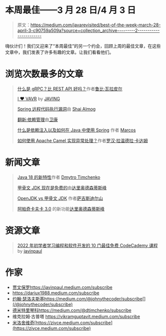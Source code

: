 # 本周最佳——3 月 28 日/4 月 3 日

> 原文：<https://medium.com/javarevisited/best-of-the-week-march-28-april-3-c90759a509a?source=collection_archive---------2----------------------->

嗨伙计们！我们又迎来了“本周最佳”的另一个约会，回顾上周的最佳文章，在这些文章中，我们发表了许多有趣的文章。让我们看看他们。

# 浏览次数最多的文章

> [什么是 gRPC？比 REST API 好吗？](/javarevisited/what-is-grpc-is-it-better-than-rest-api-58a3b7aff13a)作者[鲁比·瓦拉皮尔](https://medium.com/u/116212d41081?source=post_page-----c90759a509a--------------------------------)
> 
> [I ❤ VAVR](/javarevisited/i-vavr-940c05d5dda4) by [JAVING](https://medium.com/u/8375bf68e701?source=post_page-----c90759a509a--------------------------------)
> 
> [Spring 远程代码执行漏洞](/javarevisited/spring-remote-code-execution-vulnerability-fd5ec92e2864)由 [Shai Almog](https://medium.com/u/a8cc878ccaaa?source=post_page-----c90759a509a--------------------------------)
> 
> [翻新:依赖管理](/javarevisited/renovate-dependency-management-c1f0a9072e47)由[卫康](https://medium.com/u/f534096234c5?source=post_page-----c90759a509a--------------------------------)
> 
> [什么是依赖注入以及如何在 Java 中使用 Spring](/javarevisited/what-is-dependency-injection-and-how-to-use-it-in-java-with-spring-516a605d671e) 作者 [Marcos](https://medium.com/u/b924bbd5a18f?source=post_page-----c90759a509a--------------------------------)
> 
> [如何使用 Apache Camel 实现异常处理？](/javarevisited/how-to-implement-exception-handling-using-apache-camel-26faad831e8f)作者[罗汉·拉温德拉·卡达姆](https://medium.com/u/a1b33b7cda75?source=post_page-----c90759a509a--------------------------------)

# 新闻文章

> [Java 18 的新特性](/javarevisited/whats-new-in-java-18-4cce089de100)作者 [Dmytro Timchenko](https://medium.com/u/b2ed152fefdb?source=post_page-----c90759a509a--------------------------------)
> 
> [甲骨文 JDK 现在是免费的](/javarevisited/oracle-jdk-now-is-free-1ff0802fa5fb)由[达里奥德森蒂斯峰](https://medium.com/u/16b3e1182e6b?source=post_page-----c90759a509a--------------------------------)
> 
> [OpenJDK vs 甲骨文 JDK](/javarevisited/openjdk-vs-oracle-jdk-6219574f6dfa) 作者[萨吉斯迪尔山](https://medium.com/u/8e3c7fe382c8?source=post_page-----c90759a509a--------------------------------)
> 
> [阿帕奇卡夫卡 3.0](/javarevisited/apache-kafka-3-0-is-out-5f95f3c02f7e) 的新功能[达里奥德森蒂斯峰](https://medium.com/u/16b3e1182e6b?source=post_page-----c90759a509a--------------------------------)

# 资源文章

> [2022 年初学者学习编程和软件开发的 10 门最佳免费 CodeCademy 课程](/javarevisited/10-best-free-codecademy-courses-for-beginners-to-learn-programming-and-software-development-in-2022-a354e9a2c43e) by [javinpaul](https://medium.com/u/bb36d8439904?source=post_page-----c90759a509a--------------------------------)

# 作家

*   [贾文保罗](https://medium.com/u/bb36d8439904?source=post_page-----c90759a509a--------------------------------)https://javinpaul.medium.com/subscribe
*   https://dariux1988.medium.com/subscribe
*   [约翰·瑟洛夫斯基](https://medium.com/u/390a59d672a2?source=post_page-----c90759a509a--------------------------------)https://medium.com/@johnythecoder/subscribe[](/@johnythecoder/subscribe)
*   [德米特里琴科](https://medium.com/u/b2ed152fefdb?source=post_page-----c90759a509a--------------------------------)https://medium.com/@dtimchenko/subscribe
*   维克拉姆·古普塔 https://vikramguptavit.medium.com/subscribe
*   [米洛舍维奇](https://medium.com/u/3ee57b082bb?source=post_page-----c90759a509a--------------------------------)[https://zivce.medium.com/subscribe](https://zivce.medium.com/subscribe)
